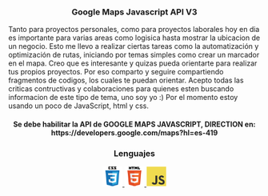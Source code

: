 <h3 align="center">Google Maps Javascript API V3</h3>
Tanto para proyectos personales, como para proyectos laborales hoy en dia es importante para varias areas como logisica hasta mostrar la ubicacion de un negocio.
Esto me llevo a realizar ciertas tareas como la automatización y optimización de rutas, iniciando por temas simples como crear un marcador en el mapa. Creo que es interesante y quizas pueda orientarte para realizar tus propios proyectos.
Por eso comparto y seguire compartiendo fragmentos de codigos, los cuales te puedan orientar. Acepto todas las criticas contructivas y colaboraciones para quienes esten buscando informacion de este tipo de tema, uno soy yo :)
Por el momento estoy usando un poco de JavaScript, html y css. 
<h4 align="center">Se debe habilitar la API de GOOGLE MAPS JAVASCRIPT, DIRECTION en:<br>
 https://developers.google.com/maps?hl=es-419
</h4>
<h3 align="center">Lenguajes</h3>
<p align="center"> <a href="https://www.w3schools.com/css/" target="_blank" rel="noreferrer"> <img src="https://raw.githubusercontent.com/devicons/devicon/master/icons/css3/css3-original-wordmark.svg" alt="css3" width="40" height="40"/> </a> <a href="https://www.w3.org/html/" target="_blank" rel="noreferrer"> <img src="https://raw.githubusercontent.com/devicons/devicon/master/icons/html5/html5-original-wordmark.svg" alt="html5" width="40" height="40"/> </a> <a href="https://developer.mozilla.org/en-US/docs/Web/JavaScript" target="_blank" rel="noreferrer"> <img src="https://raw.githubusercontent.com/devicons/devicon/master/icons/javascript/javascript-original.svg" alt="javascript" width="40" height="40"/> </a> </p>

